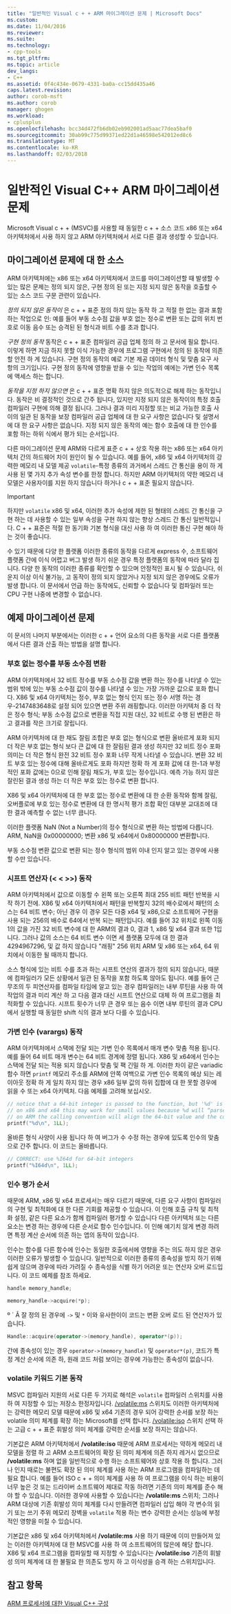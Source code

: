 ```yaml
---
title: "일반적인 Visual c + + ARM 마이그레이션 문제 | Microsoft Docs"
ms.custom: 
ms.date: 11/04/2016
ms.reviewer: 
ms.suite: 
ms.technology:
- cpp-tools
ms.tgt_pltfrm: 
ms.topic: article
dev_langs:
- C++
ms.assetid: 0f4c434e-0679-4331-ba0a-cc15dd435a46
caps.latest.revision: 
author: corob-msft
ms.author: corob
manager: ghogen
ms.workload:
- cplusplus
ms.openlocfilehash: bcc34d472fb6db02eb902001ad5aac77dea5baf0
ms.sourcegitcommit: 30ab99c775d99371ed22d1a46598e542012ed8c6
ms.translationtype: MT
ms.contentlocale: ko-KR
ms.lasthandoff: 02/03/2018
---
```

# <a name="common-visual-c-arm-migration-issues"></a>일반적인 Visual C++ ARM 마이그레이션 문제

Microsoft Visual c + + (MSVC)를 사용할 때 동일한 c + + 소스 코드 x86 또는 x64 아키텍처에서 사용 하지 않고 ARM 아키텍처에서 서로 다른 결과 생성할 수 있습니다.

## <a name="sources-of-migration-issues"></a>마이그레이션 문제에 대 한 소스

ARM 아키텍처에는 x86 또는 x64 아키텍처에서 코드를 마이그레이션할 때 발생할 수 있는 많은 문제는 정의 되지 않은, 구현 정의 된 또는 지정 되지 않은 동작을 호출할 수 있는 소스 코드 구문 관련이 있습니다.

*정의 되지 않은 동작이* 은 c + + 표준 정의 하지 않는 동작 하 고 적절 한 없는 결과 포함 하는 작업으로 인: 예를 들어 부동 소수점 값을 부호 없는 정수로 변환 또는 값의 위치 번호로 이동 음수 또는 승격된 된 형식과 비트 수를 초과 합니다.

*구현 정의 동작* 동작은 c + + 표준 컴파일러 공급 업체 정의 하 고 문서에 필요 합니다. 이렇게 하면 지금 하지 못할 이식 가능한 경우에 프로그램 구현에서 정의 된 동작에 의존할 안전 하 게 있습니다. 구현 정의 동작의 예로 기본 제공 데이터 형식 및 맞춤 요구 사항의 크기입니다. 구현 정의 동작에 영향을 받을 수 있는 작업의 예에는 가변 인수 목록에 액세스 하는 합니다.

*동작을 지정 하지 않으면* 은 c + + 표준 명확 하지 않은 의도적으로 해제 하는 동작입니다. 동작은 비 결정적인 것으로 간주 됩니다, 있지만 지정 되지 않은 동작이의 특정 호출 컴파일러 구현에 의해 결정 됩니다. 그러나 결과 미리 지정할 또는 비교 가능한 호출 사이의 일관 된 동작을 보장 컴파일러 공급 업체에 대 한 요구 사항은 없습니다 및 설명서에 대 한 요구 사항은 없습니다. 지정 되지 않은 동작의 예는 함수 호출에 대 한 인수를 포함 하는 하위 식에서 평가 되는 순서입니다.

다른 마이그레이션 문제 ARM와 다르게 표준 c + + 상호 작용 하는 x86 또는 x64 아키텍처 간의 하드웨어 차이 원인이 될 수 있습니다. 예를 들어, x86 및 x64 아키텍처의 강력한 메모리 내 모델 제공 `volatile`-특정 종류의 과거에서 스레드 간 통신을 용이 하 게 사용 된 몇 가지 추가 속성 변수를 한정 합니다. 하지만 ARM 아키텍처의 약한 메모리 내 모델은 사용자이를 지원 하지 않습니다 하거나 c + + 표준 필요지 않습니다.

> [!IMPORTANT]
>  하지만 `volatile` x86 및 x64, 이러한 추가 속성에 제한 된 형태의 스레드 간 통신을 구현 하는 데 사용할 수 있는 일부 속성을 구현 하지 않는 향상 스레드 간 통신 일반적입니다. C + + 표준은 적절 한 동기화 기본 형식을 대신 사용 하 여 이러한 통신 구현 해야 하는 것이 좋습니다.

수 있기 때문에 다양 한 플랫폼 이러한 종류의 동작을 다르게 express 수, 소프트웨어 플랫폼 간에 이식 어렵고 버그 발생 하기 쉬운 경우 특정 플랫폼의 동작에 따라 달라 집니다. 다양 한 동작의 이러한 종류를 확인할 수 있으며 안정적인 표시 될 수 있습니다, 쉬운지 이상 이식 불가능, 고 동작이 정의 되지 않았거나 지정 되지 않은 경우에도 오류가 발생 합니다. 이 문서에서 언급 하는 동작에도, 신뢰할 수 없습니다 및 컴파일러 또는 CPU 구현 나중에 변경할 수 없습니다.

## <a name="example-migration-issues"></a>예제 마이그레이션 문제

이 문서의 나머지 부분에서는 이러한 c + + 언어 요소의 다른 동작을 서로 다른 플랫폼에서 다른 결과 산출 하는 방법을 설명 합니다.

### <a name="conversion-of-floating-point-to-unsigned-integer"></a>부호 없는 정수를 부동 소수점 변환

ARM 아키텍처에서 32 비트 정수를 부동 소수점 값을 변환 하는 정수를 나타낼 수 있는 범위 밖에 있는 부동 소수점 값이 정수를 나타낼 수 있는 가장 가까운 값으로 포화 합니다. X86 및 x64 아키텍처는 정수, 부호 없는 형식 인지 또는 정수 서명 하는 경우-2147483648로 설정 되어 있으면 변환 주위 래핑합니다. 이러한 아키텍처 중 더 작은 정수 형식; 부동 소수점 값으로 변환을 직접 지원 대신, 32 비트로 수행 된 변환은 하 고 결과를 작은 크기로 잘립니다.

ARM 아키텍처에 대 한 채도 잘림 조합은 부호 없는 형식으로 변환 올바르게 포화 되지 더 작은 부호 없는 형식 보다 큰 값에 대 한 잘림된 결과 생성 하지만 32 비트 정수 포화 의미는 더 작은 형식 완전 32 비트 정수 포화 너무 작게 나타낼 수 있습니다. 변환 32 비트 부호 있는 정수에 대해 올바르게도 포화 하지만 정확 하 게 포화 값에 대 한-1과 부정적인 포화 값에는 0으로 인해 잘림 채도가, 부호 있는 정수입니다. 예측 가능 하지 않은 잘린된 결과 생성 하는 더 작은 부호 있는 정수로 변환 합니다.

X86 및 x64 아키텍처에 대 한 부호 없는 정수로 변환에 대 한 순환 동작와 함께 잘림, 오버플로에 부호 있는 정수로 변환에 대 한 명시적 평가 조합 확인 대부분 교대조에 대 한 결과 예측할 수 없는 너무 큽니다.

이러한 플랫폼 NaN (Not a Number)의 정수 형식으로 변환 하는 방법에 다릅니다. ARM, NaN을 0x00000000; 변환 x86 및 x64에서 0x80000000 변환합니다.

부동 소수점 변환 값으로 변환 되는 정수 형식의 범위 이내 인지 알고 있는 경우에 사용할 수만 있습니다.

### <a name="shift-operator---behavior"></a>시프트 연산자 (\< \< >>) 동작

ARM 아키텍처에서 값으로 이동할 수 왼쪽 또는 오른쪽 최대 255 비트 패턴 반복을 시작 하기 전에. X86 및 x64 아키텍처에서 패턴을 반복할지 32의 배수로에서 패턴의 소스는 64 비트 변수; 아닌 경우 이 경우 모든 다중 x64 및 x86,으로 소프트웨어 구현을 사용 되는 256의 배수로 64에서 반복 되는 패턴입니다. 예를 들어 32 위치로 왼쪽 이동 1의 값을 가진 32 비트 변수에 대 한 ARM의 결과 0, 결과 1, x86 및 x64 결과 또한 1입니다. 그러나 값의 소스는 64 비트 변수 이면 세 플랫폼 모두에 대 한 결과 4294967296, 및 값 하지 않습니다 "래핑" 256 위치 ARM 및 x86 또는 x64, 64 위치에서 이동한 될 때까지 합니다.

소스 형식에 있는 비트 수를 초과 하는 시프트 연산의 결과가 정의 되지 않습니다, 때문에 컴파일러가 모든 상황에서 일관 된 동작을 포함 하도록 않아도 됩니다. 예를 들어 근무조의 두 피연산자를 컴파일 타임에 알고 있는 경우 컴파일러는 내부 루틴을 사용 하 여 작업의 결과 미리 계산 하 고 다음 결과 대신 시프트 연산으로 대체 하 여 프로그램을 최적화할 수 있습니다. 시프트 횟수가 너무 큰 경우 또는 음수 이면 내부 루틴의 결과 CPU에서 실행할 때 동일한 shift 식의 결과 보다 다를 수 있습니다.

### <a name="variable-arguments-varargs-behavior"></a>가변 인수 (varargs) 동작

ARM 아키텍처에서 스택에 전달 되는 가변 인수 목록에서 매개 변수 맞춤 적용 됩니다. 예를 들어 64 비트 매개 변수는 64 비트 경계에 정렬 됩니다. X86 및 x64에서 인수는 스택에 전달 되는 적용 되지 않습니다 맞춤 및 팩 긴밀 하 게. 이러한 차이 같은 variadic 함수 하면 `printf` 메모리 주소를 ARM에 안쪽 여백으로 가변 인수 목록의 예상 되는 레이아웃 정확 하 게 일치 하지 않는 경우 x86 일부 값의 하위 집합에 대 한 못할 경우에 읽을 수 또는 x64 아키텍처. 다음 예제를 고려해 보십시오.

```C
// notice that a 64-bit integer is passed to the function, but '%d' is used to read it.
// on x86 and x64 this may work for small values because %d will “parse” the low-32 bits of the argument.
// on ARM the calling convention will align the 64-bit value and the code will print a random value
printf("%d\n", 1LL);
```

올바른 형식 사양이 사용 됩니다 하 여 버그가 수 수정 하는 경우에 있도록 인수의 맞춤으로 간주 합니다. 이 코드는 올바릅니다.

```C
// CORRECT: use %I64d for 64-bit integers
printf("%I64d\n", 1LL);
```

### <a name="argument-evaluation-order"></a>인수 평가 순서

때문에 ARM, x86 및 x64 프로세서는 매우 다르기 때문에, 다른 요구 사항이 컴파일러의 구현 및 최적화에 대 한 다른 기회를 제공할 수 있습니다. 이 인해 호출 규칙 및 최적화 설정, 같은 다른 요소가 함께 컴파일러 평가할 수 있습니다 다른 아키텍처 또는 다른 요소는 변경 하는 경우에 다른 순서로 함수 인수입니다. 이 인해 예기치 않게 변경 하려면 특정 계산 순서에 의존 하는 앱의 동작이 있습니다.

인수는 함수를 다른 함수에 인수는 동일한 호출에서에 영향을 주는 의도 하지 않은 경우 이러한 오류가 발생할 수 있습니다. 일반적으로 이러한 종류의 종속성을 방지 하기 위해 쉽게 않으며 경우에 따라 가려질 수 종속성을 식별 하기 어려운 또는 연산자 오버 로드입니다. 이 코드 예제를 참조 하세요.

```cpp
handle memory_handle;

memory_handle->acquire(*p);
```

º ´ Â 잘 정의 된 경우에 `->` 및 `*` 이와 유사한이이 코드는 변환 오버 로드 된 연산자가 있습니다.

```cpp
Handle::acquire(operator->(memory_handle), operator*(p));
```

간에 종속성이 있는 경우 `operator->(memory_handle)` 및 `operator*(p)`, 코드가 특정 계산 순서에 의존 하, 원래 코드 처럼 보이는 경우에 가능한는 종속성이 없습니다.

### <a name="volatile-keyword-default-behavior"></a>volatile 키워드 기본 동작

MSVC 컴파일러 지원의 서로 다른 두 가지로 해석은 `volatile` 컴파일러 스위치를 사용 하 여 지정할 수 있는 저장소 한정자입니다. [/volatile:ms](../build/reference/volatile-volatile-keyword-interpretation.md) 스위치도 이러한 아키텍처에는 강력한 메모리 모델 때문에 x86 및 x64 기존의 경우 되어 강력한 순서를 보장 하는 volatile 의미 체계를 확장 하는 Microsoft를 선택 합니다. [/volatile:iso](../build/reference/volatile-volatile-keyword-interpretation.md) 스위치 선택 하는 고급 c + + 표준 휘발성 의미 체계를 강력한 순서를 보장 하지는 않습니다.

기본값은 ARM 아키텍처에서 **/volatile:iso** 때문에 ARM 프로세서는 약하게 메모리 내 모델을 정렬 하 고 ARM 소프트웨어의 확장 된 의미 체계에 의존 하지 레거시 없으므로 **/volatile:ms**  하며 없을 일반적으로 수행 하는 소프트웨어와 상호 작용 하 합니다. 그러나 인지 때로는 불편도 확장 된 의미 체계를 사용 하는 ARM 프로그램을 컴파일하는 데 필요 합니다. 예를 들어 ISO c + + 의미 체계를 사용 하 여 프로그램을 이식 하는 비용이 너무 높은 것 또는 드라이버 소프트웨어 제대로 작동 하려면 기존의 의미 체계를 준수 해야 할 수 있습니다. 이러한 경우에 사용할 수 있습니다는 **/volatile:ms** 스위치; 그러나 ARM 대상에 기존 휘발성 의미 체계를 다시 만들려면 컴파일러 삽입 해야 각 변수의 읽기 또는 쓰기 주위 메모리 장벽을 `volatile` 적용 하는 변수 강력한 순서는 성능에 부정적인 영향을 미칠 수 있습니다.

기본값은 x86 및 x64 아키텍처에서 **/volatile:ms** 사용 하기 때문에 이미 만들어져 있는 이러한 아키텍처에 대 한 MSVC를 사용 하 여 소프트웨어의 많은에 해당 합니다. X86 및 x64 프로그램을 컴파일할 때 지정할 수 있습니다는 **/volatile:iso** 기존의 휘발성 의미 체계에 대 한 불필요 한 의존도 방지 하 고 이식성을 승격 하는 스위치입니다.

## <a name="see-also"></a>참고 항목

[ARM 프로세서에 대한 Visual C++ 구성](../build/configuring-programs-for-arm-processors-visual-cpp.md)  
